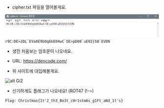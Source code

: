 * cipher.txt 파일을 열어볼게요.

![alt Gi1](https://github.com/simnple/Christmas_ctf/blob/main/Crypto/imgs/Gi1.png)
```r9C:DE>2DL`EVa0E9b0q6bE04wC`DE>pD08`uE02}50`EVDN```
* 생전 처음보는 암호문이 나오네요.

* URL: https://dencode.com/
* 위 사이트에 대입해볼게요.

![alt Gi2](https://github.com/simnple/Christmas_ctf/blob/main/Crypto/imgs/Gi2.png)
* 신기하게도 플래그가 나오네요! (ROT47 (!-~)
```
Flag: Christmas{1t'2_th3_Be3t_cHr1stmAs_g1Ft_aNd_1t's}
```